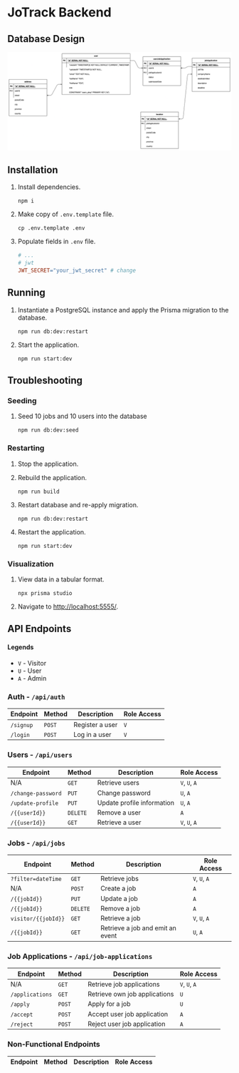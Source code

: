 # JoTrack Backend

## Database Design

![UML of the database](docs/assets/images/database-design.drawio.png)

## Installation

1. Install dependencies.

   ```shell
   npm i
   ```

2. Make copy of `.env.template` file.

   ```shell
   cp .env.template .env
   ```

3. Populate fields in `.env` file.

   ```makefile
   # ...
   # jwt
   JWT_SECRET="your_jwt_secret" # change
   ```

## Running

1. Instantiate a PostgreSQL instance and apply the Prisma migration to the database.

   ```shell
   npm run db:dev:restart
   ```

2. Start the application.

   ```shell
   npm run start:dev
   ```

## Troubleshooting

### Seeding

1. Seed 10 jobs and 10 users into the database

   ```shell
   npm run db:dev:seed
   ```

### Restarting

1. Stop the application.
2. Rebuild the application.
   ```shell
   npm run build
   ```
3. Restart database and re-apply migration.

   ```shell
   npm run db:dev:restart
   ```

4. Restart the application.

   ```shell
   npm run start:dev
   ```

### Visualization

1. View data in a tabular format.

   ```shell
   npx prisma studio
   ```

2. Navigate to <http://localhost:5555/>.

## API Endpoints

#### Legends

- `V` - Visitor
- `U` - User
- `A` - Admin

### Auth - `/api/auth`

| Endpoint  | Method | Description     | Role Access |
|-----------|--------|-----------------|-------------|
| `/signup` | `POST` | Register a user | `V`         |
| `/login`  | `POST` | Log in a user   | `V`         |

### Users - `/api/users`

| Endpoint           | Method   | Description                | Role Access   |
|--------------------|----------|----------------------------|---------------|
| N/A                | `GET`    | Retrieve users             | `V`, `U`, `A` |
| `/change-password` | `PUT`    | Change password            | `U`, `A`      |
| `/update-profile`  | `PUT`    | Update profile information | `U`, `A`      |
| `/{{userId}}`      | `DELETE` | Remove a user              | `A`           |
| `/{{userId}}`      | `GET`    | Retrieve a user            | `V`, `U`, `A` |

### Jobs - `/api/jobs`

| Endpoint            | Method   | Description                      | Role Access   |
|---------------------|----------|----------------------------------|---------------|
| `?filter=dateTime`  | `GET`    | Retrieve jobs                    | `V`, `U`, `A` |
| N/A                 | `POST`   | Create a job                     | `A`           |
| `/{{jobId}}`        | `PUT`    | Update a job                     | `A`           |
| `/{{jobId}}`        | `DELETE` | Remove a job                     | `A`           |
| `visitor/{{jobId}}` | `GET`    | Retrieve a job                   | `V`, `U`, `A` |
| `/{{jobId}}`        | `GET`    | Retrieve a job and emit an event | `U`, `A`      |

### Job Applications - `/api/job-applications`

| Endpoint        | Method | Description                   | Role Access   |
|-----------------|--------|-------------------------------|---------------|
| N/A             | `GET`  | Retrieve job applications     | `V`, `U`, `A` |
| `/applications` | `GET`  | Retrieve own job applications | `U`           |
| `/apply`        | `POST` | Apply for a job               | `U`           |
| `/accept`       | `POST` | Accept user job application   | `A`           |
| `/reject`       | `POST` | Reject user job application   | `A`           |

### Non-Functional Endpoints

| Endpoint | Method | Description | Role Access |
|----------|--------|-------------|-------------|
